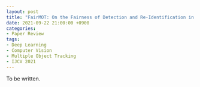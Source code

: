 ```yaml
---
layout: post
title: "FairMOT: On the Fairness of Detection and Re-Identification in Multiple Object Tracking (IJCV 2021)"
date: 2021-09-22 21:00:00 +0900
categories:
- Paper Review
tags:
- Deep Learning
- Computer Vision
- Multiple Object Tracking
- IJCV 2021
---
```


To be written.

[comment]: <> (You’ll find this post in your `_posts` directory. Go ahead and edit it and re-build the site to see your changes. You can rebuild the site in many different ways, but the most common way is to run `jekyll serve`, which launches a web server and auto-regenerates your site when a file is updated.)

[comment]: <> (Jekyll requires blog post files to be named according to the following format:)

[comment]: <> (`YEAR-MONTH-DAY-title.MARKUP`)

[comment]: <> (Where `YEAR` is a four-digit number, `MONTH` and `DAY` are both two-digit numbers, and `MARKUP` is the file extension representing the format used in the file. After that, include the necessary front matter. Take a look at the source for this post to get an idea about how it works.)

[comment]: <> (Jekyll also offers powerful support for code snippets:)

[comment]: <> ({% highlight ruby %})

[comment]: <> (def print_hi&#40;name&#41;)

[comment]: <> (  puts "Hi, #{name}")

[comment]: <> (end)

[comment]: <> (print_hi&#40;'Tom'&#41;)

[comment]: <> (#=> prints 'Hi, Tom' to STDOUT.)

[comment]: <> ({% endhighlight %})

[comment]: <> (Check out the [Jekyll docs][jekyll-docs] for more info on how to get the most out of Jekyll. File all bugs/feature requests at [Jekyll’s GitHub repo][jekyll-gh]. If you have questions, you can ask them on [Jekyll Talk][jekyll-talk].)

[comment]: <> ([jekyll-docs]: https://jekyllrb.com/docs/home)

[comment]: <> ([jekyll-gh]:   https://github.com/jekyll/jekyll)

[comment]: <> ([jekyll-talk]: https://talk.jekyllrb.com/)
